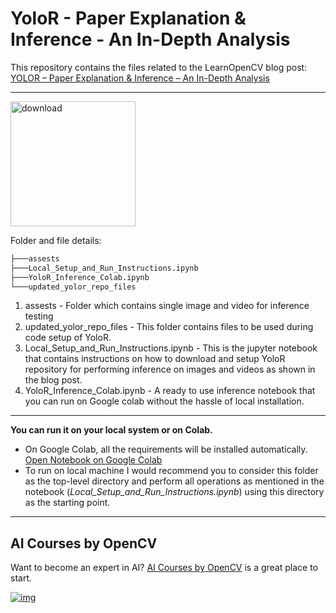 # YoloR - Paper Explanation & Inference - An In-Depth Analysis

This repository contains the files related to the LearnOpenCV blog post: [YOLOR – Paper Explanation & Inference – An In-Depth Analysis](https://learnopencv.com/yolor-paper-explanation-inference-an-in-depth-analysis/)

---

[<img src="https://learnopencv.com/wp-content/uploads/2022/07/download-button-e1657285155454.png" alt="download" width="200">](https://www.dropbox.com/sh/jn3y8dxahhqt41m/AACGBR7uMWcyUpn-Y3YFweXya?dl=1)

Folder and file details:

```html
├───assests
├───Local_Setup_and_Run_Instructions.ipynb
├───YoloR_Inference_Colab.ipynb
└───updated_yolor_repo_files
```

1. assests - Folder which contains single image and video for inference testing
2. updated_yolor_repo_files - This folder contains files to be used during code setup of YoloR.
3. Local_Setup_and_Run_Instructions.ipynb - This is the jupyter notebook that contains instructions on how to download and setup YoloR repository for performing inference on images and videos as shown in the blog post.
4. YoloR_Inference_Colab.ipynb - A ready to use inference notebook that you can run on Google colab without the hassle of local installation.

---

**You can run it on your local system or on Colab.**

* On Google Colab, all the requirements will be installed automatically. [Open Notebook on Google Colab](https://colab.research.google.com/github/spmallick/learnopencv/blob/master/YoloR-paper-explanation-analysis/YoloR_Inference_Colab.ipynb)
* To run on local machine I would recommend you to consider this folder as the top-level directory and perform all operations as mentioned in the notebook (*Local_Setup_and_Run_Instructions.ipynb*) using this directory as the starting point.

---

## AI Courses by OpenCV

Want to become an expert in AI? [AI Courses by OpenCV](https://opencv.org/courses/) is a great place to start.

[![img](https://camo.githubusercontent.com/18c5719ef10afe9607af3e87e990068c942ae4cba8bd4d72d21950d6213ea97e/68747470733a2f2f7777772e6c6561726e6f70656e63762e636f6d2f77702d636f6e74656e742f75706c6f6164732f323032302f30342f41492d436f75727365732d42792d4f70656e43562d4769746875622e706e67)](https://opencv.org/courses/)
